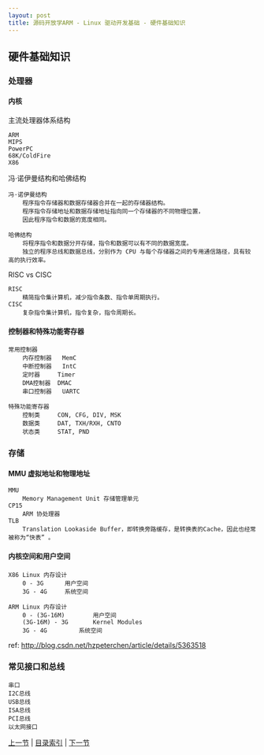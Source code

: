 ```yaml
---
layout: post
title: 源码开放学ARM - Linux 驱动开发基础 - 硬件基础知识
---
```


##  硬件基础知识

### 处理器
#### 内核
主流处理器体系结构

	ARM
	MIPS
	PowerPC
	68K/ColdFire
	X86

冯·诺伊曼结构和哈佛结构	

	冯·诺伊曼结构	
		程序指令存储器和数据存储器合并在一起的存储器结构。
		程序指令存储地址和数据存储地址指向同一个存储器的不同物理位置，
		因此程序指令和数据的宽度相同。
		
	哈佛结构
		将程序指令和数据分开存储，指令和数据可以有不同的数据宽度。
		独立的程序总线和数据总线，分别作为 CPU 与每个存储器之间的专用通信路径，具有较高的执行效率。
			
RISC vs CISC

	RISC
		精简指令集计算机，减少指令条数、指令单周期执行。
	CISC
		复杂指令集计算机，指令复杂，指令周期长。
	
#### 控制器和特殊功能寄存器
	常用控制器
		内存控制器	MemC
		中断控制器	IntC
		定时器		Timer
		DMA控制器	DMAC
		串口控制器	UARTC
		
	特殊功能寄存器
		控制类		CON, CFG, DIV, MSK
		数据类		DAT, TXH/RXH, CNTO
		状态类		STAT, PND
			
### 存储
#### MMU 虚拟地址和物理地址
	MMU
		Memory Management Unit 存储管理单元
	CP15
		ARM 协处理器
	TLB		
		Translation Lookaside Buffer，即转换旁路缓存，是转换表的Cache，因此也经常被称为“快表” 。
	
	
#### 内核空间和用户空间
	X86 Linux 内存设计	
		0 - 3G		用户空间
		3G - 4G		系统空间

	ARM Linux 内存设计
		0 - (3G-16M)		用户空间
		(3G-16M) - 3G		Kernel Modules
		3G - 4G			系统空间

ref: http://blog.csdn.net/hzpeterchen/article/details/5363518		
		
		
### 常见接口和总线
	串口 
	I2C总线 
	USB总线	
	ISA总线
	PCI总线
	以太网接口


[上一节](chp101-1.html)  |  [目录索引](../index.html)  |  [下一节](chp101-3.html)
